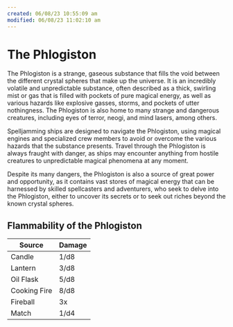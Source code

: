 ```yaml
---
created: 06/08/23 10:55:09 am
modified: 06/08/23 11:02:10 am
---
```


# The Phlogiston

The Phlogiston is a strange, gaseous substance that fills the void between the different crystal spheres that make up the universe. It is an incredibly volatile and unpredictable substance, often described as a thick, swirling mist or gas that is filled with pockets of pure magical energy, as well as various hazards like explosive gasses, storms, and pockets of utter nothingness. The Phlogiston is also home to many strange and dangerous creatures, including eyes of terror, neogi, and mind lasers, among others.

Spelljamming ships are designed to navigate the Phlogiston, using magical engines and specialized crew members to avoid or overcome the various hazards that the substance presents. Travel through the Phlogiston is always fraught with danger, as ships may encounter anything from hostile creatures to unpredictable magical phenomena at any moment.

Despite its many dangers, the Phlogiston is also a source of great power and opportunity, as it contains vast stores of magical energy that can be harnessed by skilled spellcasters and adventurers, who seek to delve into the Phlogiston, either to uncover its secrets or to seek out riches beyond the known crystal spheres.

## Flammability of the Phlogiston

| Source       | Damage |
| ------------ | ------ |
| Candle       | 1/d8   |
| Lantern      | 3/d8   |
| Oil Flask    | 5/d8   |
| Cooking Fire | 8/d8   |
| Fireball     | 3x     |
| Match        | 1/d4   |
